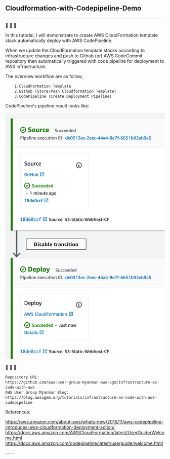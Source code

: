 ## Cloudformation-with-Codepipeline-Demo
----
:rocket: :rocket: :rocket:

In this tutorial, I will demonstrate to create AWS CloudFormation template stack automatically deploy with AWS CodePipeline.

When we update the CloudFormation template stacks according to infrastructure changes and push to Github (or) AWS CodeCommit repository then automatically triggered with code pipeline for deployment to AWS infrastructure.

The overview workflow are as follow,

``` 
    1.CloudFormation Template 
    2.Github (Store/Push Cloudformation Template)  
    3.CodePipeline (Create Deployment Pipeline)
```

CodePipeline's pipeline result looks like:

![alt text](codepipeline.png "Title")


:pencil: :pencil: :pencil:

```
Repository URL:
https://github.com/aws-user-group-myanmar-aws-ugm/infrastructure-as-code-with-aws
AWS User Group Myanmar Blog:
https://blog.awsugmm.org/tutorials/infrastructure-as-code-with-aws-codepipeline
```
 References: 

 https://aws.amazon.com/about-aws/whats-new/2016/11/aws-codepipeline-introduces-aws-cloudformation-deployment-action/
 https://docs.aws.amazon.com/AWSCloudFormation/latest/UserGuide/Welcome.html
 https://docs.aws.amazon.com/codepipeline/latest/userguide/welcome.html
```
----
